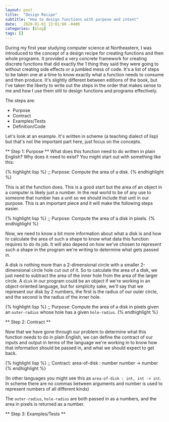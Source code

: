```yaml
---
layout: post
title:  "Design Recipe"
subtitle: "How to design functions with purpose and intent"
date:   2020-01-01 13:01:00 -0400
categories: [blog]
tags: []
---
```


During my first year studying computer science at Northeastern, I was introduced to the concept of a design recipe for creating functions and then whole programs. It provided a very concrete framework for creating discrete functions that did exactly the 1 thing they said they were going to without creating side effects or a jumbled mess of code. It's a list of steps to be taken one at a time to know exactly what a function needs to consume and then produce. It's slightly different between editions of the book, but I've taken the liberty to write out the steps in the order that makes sense to me and how I use them still to design functions and programs effectively.

The steps are:
* Purpose
* Contract
* Examples/Tests
* Definition/Code

Let's look at an example. It's written in scheme (a teaching dialect of lisp) but that's not the important part here, just focus on the concepts.

** Step 1: Purpose **
What does this function need to do written in plain English? Why does it need to exist? You might start out with something like this:

{% highlight lisp %}
  ;; Purpose: Compute the area of a disk.
{% endhighlight %}

This is all the function does. This is a good start but the area of an object in a computer is likely just a number. In the real world to be of any use to someone that number has a unit so we should include that unit in our purpose. This is an important piece and it will make the following steps easier.

{% highlight lisp %}
  ;; Purpose: Compute the area of a disk in pixels.
{% endhighlight %}

Now, we need to know a bit more information about what a disk is and how to calculate the area of such a shape to know what data this function requires to do its job. It will also depend on how we've chosen to represent such a shape in the program we're writing to determine what gets passed in.

A disk is nothing more than a 2-dimensional circle with a smaller 2-dimensional circle hole cut out of it. So to calculate the area of a disk, we just need to subtract the area of the inner hole from the area of the larger circle. A `disk` in our program could be an object if we're working in an object-oriented language, but for simplicity sake, we'll say that we represent our disk by 2 numbers, the first is the radius of our outer circle, and the second is the radius of the inner hole.

{% highlight lisp %}
  ;; Purpose: Compute the area of a disk in pixels given an `outer-radius` whose hole has a given `hole-radius`.
{% endhighlight %}

** Step 2: Contract **

Now that we have gone through our problem to determine what this function needs to do in plain English, we can define the contract of our inputs and output in terms of the language we're working in to know how that information should be passed in, and what we should expect to get back.

{% highlight lisp %}
  ;; Contract: area-of-disk : number number -> number
{% endhighlight %}

(In other languages you might see this as `area-of-disk : int, int -> int`. In scheme there are no commas between arguments and number is used to represent numbers of all different kinds)

The `outer-radius`, `hole-radius` are both passed in as a numbers, and the area in pixels is returned as a number.

** Step 3: Examples/Tests **
